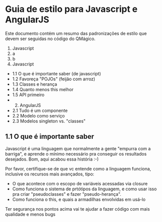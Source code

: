 # Guia de estilo para Javascript e AngularJS

Este documento contém um resumo das padronizações de estilo que devem ser seguidas no código do QMágico.

1. Javascript
  1. a
  1. b
1. Javascript

 * 1.1 O que é importante saber (de javascript)
 * 1.2 Favoreça "POJOs" (feijão com arroz)
 * 1.3 Classes e herança
 * 1.4 Quanto menos this melhor
 * 1.5 API primeiro
* 2. AngularJS
 * 2.1 Tudo é um componente
 * 2.2 Modelo como serviço
 * 2.3 Modelos singleton vs. "classes"
 
## 1.1 O que é importante saber

Javascript é uma linguagem que normalmente a gente "empurra com a barriga", e aprende o mínimo necessário pra conseguir os resultados desejados.
Bom, aqui acabou essa história :-)

Por favor, certifique-se de que vc entende como a linguagem funciona, inclusive os recursos mais avançados, tipo:

* O que acontece com o escopo de variáveis acessadas via closure
* Como funciona o sistema de prtótipos da linguagem, e como usar isso pra criar "pseudoclasses" e fazer "pseudo-herança".
* Como funciona o this, e quais a armadilhas envolvidas em usá-lo

Ter segurança nos pontos acima vai te ajudar a fazer código com mais qualidade e menos bugs

